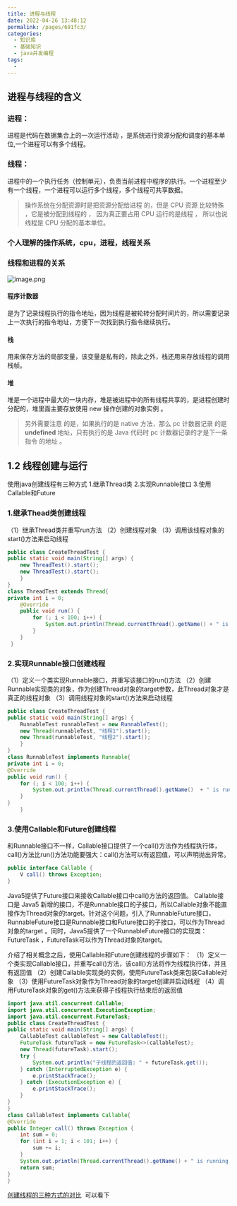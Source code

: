 ```yaml
---
title: 进程与线程
date: 2022-04-26 13:48:12
permalink: /pages/691fc3/
categories:
  - 知识库
  - 基础知识
  - java并发编程
tags:
  - 
---
```

## 进程与线程的含义
### 进程：
进程是代码在数据集合上的一次运行活动 ，是系统进行资源分配和调度的基本单位,一个进程可以有多个线程。
### 线程：
进程中的一个执行任务（控制单元），负责当前进程中程序的执行。一个进程至少有一个线程，一个进程可以运行多个线程，多个线程可共享数据。

> 操作系统在分配资源时是把资源分配给进程 的，但是 CPU 资源 比较特殊 ，它是被分配到线程的 ， 因为真正要占用 CPU 运行的是线程 ， 所以也说线程是 CPU 分配的基本单位。

### 个人理解的操作系统，cpu，进程，线程关系

### 线程和进程的关系

![image.png](https://cdn.nlark.com/yuque/0/2020/png/1089013/1591973634523-b73b249a-e2b2-4edc-ba7a-cdfb51347704.png#align=left&display=inline&height=390&margin=%5Bobject%20Object%5D&name=image.png&originHeight=682&originWidth=1476&size=434299&status=done&style=shadow&width=844)

#### 程序计数器

是为了记录线程执行的指令地址，因为线程是被轮转分配时间片的，所以需要记录上一次执行的指令地址，方便下一次找到执行指令继续执行。
#### 栈
用来保存方法的局部变量，该变量是私有的，除此之外，栈还用来存放线程的调用栈帧。

#### 堆
堆是一个进程中最大的一块内存，堆是被进程中的所有线程共享的，是进程创建时分配的，堆里面主要存放使用 new 操作创建的对象实例 。

> 另外需要注意 的是，如果执行的是 native 方法，那么 pc 计数器记录 的是 **undefined** 地址，只有执行的是 Java 代码时 pc 计数器记录的才是下一条指令 的地址 。




## 1.2 线程创建与运行
使用java创建线程有三种方式
1.继承Thread类
2.实现Runnable接口
3.使用Callable和Future

### 1.继承Thead类创建线程
（1）继承Thread类并重写run方法
（2）创建线程对象
（3）调用该线程对象的start()方法来启动线程

```java
public class CreateThreadTest {
public static void main(String[] args) {
    new ThreadTest().start();
    new ThreadTest().start();
    }
}
class ThreadTest extends Thread{
private int i = 0;
    @Override
    public void run() {
        for (; i < 100; i++) {
            System.out.println(Thread.currentThread().getName() + " is running: " + i);
        }
    }
 }
```
### 
### 2.实现Runnable接口创建线程
（1）定义一个类实现Runnable接口，并重写该接口的run()方法
（2）创建 Runnable实现类的对象，作为创建Thread对象的target参数，此Thread对象才是真正的线程对象
（3）调用线程对象的start()方法来启动线程

```java
public class CreateThreadTest {
public static void main(String[] args) {
    RunnableTest runnableTest = new RunnableTest();
    new Thread(runnableTest, "线程1").start();
    new Thread(runnableTest, "线程2").start();
	}
}
class RunnableTest implements Runnable{
private int i = 0;
@Override
public void run() {
    for (; i < 100; i++) {
        System.out.println(Thread.currentThread().getName()  + " is running: " + i);
    }
}
    }
```
### 
### 3.使用Callable和Future创建线程
和Runnable接口不一样，Callable接口提供了一个call()方法作为线程执行体，call()方法比run()方法功能要强大：call()方法可以有返回值，可以声明抛出异常。
```java
public interface Callable {
    V call() throws Exception;
}
```

Java5提供了Future接口来接收Callable接口中call()方法的返回值。
Callable接口是 Java5 新增的接口，不是Runnable接口的子接口，所以Callable对象不能直接作为Thread对象的target。针对这个问题，引入了RunnableFuture接口，RunnableFuture接口是Runnable接口和Future接口的子接口，可以作为Thread对象的target 。同时，Java5提供了一个RunnableFuture接口的实现类：FutureTask ，FutureTask可以作为Thread对象的target。

介绍了相关概念之后，使用Callable和Future创建线程的步骤如下：
（1）定义一个类实现Callable接口，并重写call()方法，该call()方法将作为线程执行体，并且有返回值
（2）创建Callable实现类的实例，使用FutureTask类来包装Callable对象
（3）使用FutureTask对象作为Thread对象的target创建并启动线程
（4）调用FutureTask对象的get()方法来获得子线程执行结束后的返回值

```java
import java.util.concurrent.Callable;
import java.util.concurrent.ExecutionException;
import java.util.concurrent.FutureTask;
public class CreateThreadTest {
public static void main(String[] args) {
	CallableTest callableTest = new CallableTest();
	FutureTask futureTask = new FutureTask<>(callableTest);
	new Thread(futureTask).start();
	try {
		System.out.println("子线程的返回值: " + futureTask.get());
	} catch (InterruptedException e) {
		e.printStackTrace();
	} catch (ExecutionException e) {
		e.printStackTrace();
	}
}
}
class CallableTest implements Callable{
@Override
public Integer call() throws Exception {
    int sum = 0;
    for (int i = 1; i < 101; i++) {
        sum += i;
    }
    System.out.println(Thread.currentThread().getName() + " is running: " + sum);
    return sum;
}
}
```

[创建线程的三种方式的对比](https://juejin.im/post/5d6e5d0be51d4561d54de9d9#heading-1)  可以看下
